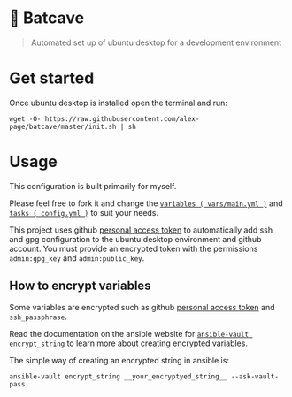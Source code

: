 # 🦇 Batcave

> Automated set up of ubuntu desktop for a development environment


# Get started

Once ubuntu desktop is installed open the terminal and run:

```
wget -O- https://raw.githubusercontent.com/alex-page/batcave/master/init.sh | sh
```

# Usage

This configuration is built primarily for myself.

Please feel free to fork it and change the [`variables ( vars/main.yml )`](vars/main.yml) and [`tasks ( config.yml )`](config.yml) to suit your needs.

This project uses github [personal access token](https://help.github.com/articles/creating-a-personal-access-token-for-the-command-line/) to automatically add ssh and gpg configuration to the ubuntu desktop environment and github account. You must provide an encrypted token with the permissions `admin:gpg_key` and `admin:public_key`.


## How to encrypt variables
Some variables are encrypted such as github [personal access token](https://help.github.com/articles/creating-a-personal-access-token-for-the-command-line/) and `ssh_passphrase`.

Read the documentation on the ansible website for [`ansible-vault encrypt_string`](http://docs.ansible.com/ansible/2.4/vault.html#use-encrypt-string-to-create-encrypted-variables-to-embed-in-yaml) to learn more about creating encrypted variables. 

The simple way of creating an encrypted string in ansible is:
```
ansible-vault encrypt_string __your_encryptyed_string__ --ask-vault-pass
```

